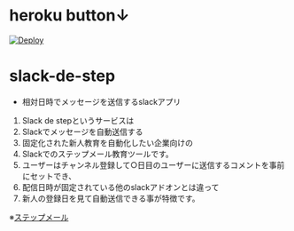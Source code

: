 # heroku button↓
[![Deploy](https://www.herokucdn.com/deploy/button.svg)](https://heroku.com/deploy)

# slack-de-step
* 相対日時でメッセージを送信するslackアプリ

1. Slack de stepというサービスは
2. Slackでメッセージを自動送信する
3. 固定化された新人教育を自動化したい企業向けの
4. Slackでのステップメール教育ツールです。
5. ユーザーはチャンネル登録して○日目のユーザーに送信するコメントを事前にセットでき、
6. 配信日時が固定されている他のslackアドオンとは違って
7. 新人の登録日を見て自動送信できる事が特徴です。

※[ステップメール](https://www.google.com/search?q=%E3%82%B9%E3%83%86%E3%83%83%E3%83%97%E3%83%A1%E3%83%BC%E3%83%AB)

